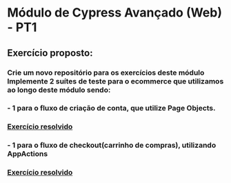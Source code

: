 # Módulo de Cypress Avançado (Web) - PT1

## Exercício proposto:

### Crie um novo repositório para os exercícios deste módulo Implemente 2 suítes de teste para o ecommerce que utilizamos ao longo deste módulo sendo:
### - 1 para o fluxo de criação de conta, que utilize Page Objects.
### [Exercício resolvido](https://github.com/renanslopes/ebac_engenheiro_qualidade_software/blob/main/Modulo_22_Cypress_Avancado_pt01/cypress/e2e/ExercicioPageObjects.cy.js)
### - 1 para o fluxo de checkout(carrinho de compras), utilizando AppActions
### [Exercício resolvido](https://github.com/renanslopes/ebac_engenheiro_qualidade_software/blob/main/Modulo_22_Cypress_Avancado_pt01/cypress/e2e/ExercicioAppActions.cy.js)

